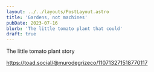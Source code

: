 ```yaml
---
layout: ../../layouts/PostLayout.astro
title: 'Gardens, not machines'
pubDate: 2023-07-16
blurb: 'The little tomato plant that could'
draft: true
---
```


The little tomato plant story

https://toad.social/@murodegrizeco/110713271518770117
